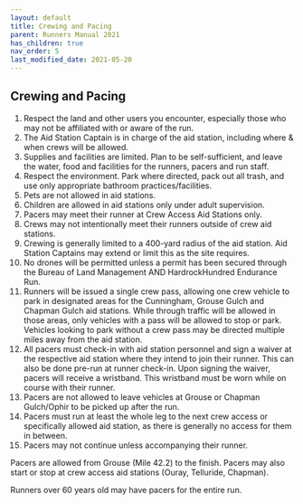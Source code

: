 ```yaml
---
layout: default
title: Crewing and Pacing
parent: Runners Manual 2021
has_children: true
nav_order: 5
last_modified_date: 2021-05-20
---
```

## Crewing and Pacing

1. Respect the land and other users you encounter, especially those who may not be affiliated with or aware of the run.
2. The Aid Station Captain is in charge of the aid station, including where & when crews will be allowed.
3. Supplies and facilities are limited.  Plan to be self-sufficient, and leave the water, food and facilities for the runners, pacers and run staff.
4. Respect the environment.  Park where directed, pack out all trash, and use only appropriate bathroom practices/facilities.
5. Pets are not allowed in aid stations.
6. Children are allowed in aid stations only under adult supervision.
7. Pacers may meet their runner at Crew Access Aid Stations only.
8. Crews may not intentionally meet their runners outside of crew aid stations.  
9. Crewing is generally limited to a 400-yard radius of the aid station.  Aid Station Captains may extend or limit this as the site requires.
10. No drones will be permitted unless a permit has been secured through the Bureau of Land Management AND HardrockHundred Endurance Run.
11. Runners will be issued a single crew pass, allowing one crew vehicle to park in designated areas for the Cunningham, Grouse Gulch and Chapman Gulch aid stations. While through traffic will be allowed in those areas, only vehicles with a pass will be allowed to stop or park.  Vehicles looking to park without a crew pass may be directed multiple miles away from the aid station.
12. All pacers must check-in with aid station personnel and sign a waiver at the respective aid station where they intend to join their runner. This can also be done pre-run at runner check-in. Upon signing the waiver, pacers will receive a wristband. This wristband must be worn while on course with their runner.
13. Pacers are not allowed to leave vehicles at Grouse or Chapman Gulch/Ophir to be picked up after the run.
14. Pacers must run at least the whole leg to the next crew access or specifically allowed aid station, as there is generally no access for them in between. 
15. Pacers may not continue unless accompanying their runner.
 
Pacers are allowed from Grouse (Mile 42.2) to the finish. Pacers may also start or stop at crew access aid stations (Ouray, Telluride, Chapman). 
 
Runners over 60 years old may have pacers for the entire run.
